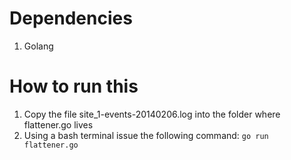 Dependencies
============

1. Golang


How to run this
===============

1. Copy the file site_1-events-20140206.log into the folder where flattener.go lives
2. Using a bash terminal issue the following command:
```go run flattener.go```
